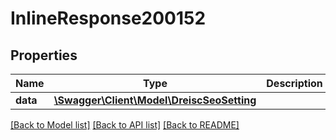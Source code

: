 # InlineResponse200152

## Properties
Name | Type | Description | Notes
------------ | ------------- | ------------- | -------------
**data** | [**\Swagger\Client\Model\DreiscSeoSetting**](DreiscSeoSetting.md) |  | [optional] 

[[Back to Model list]](../../README.md#documentation-for-models) [[Back to API list]](../../README.md#documentation-for-api-endpoints) [[Back to README]](../../README.md)

